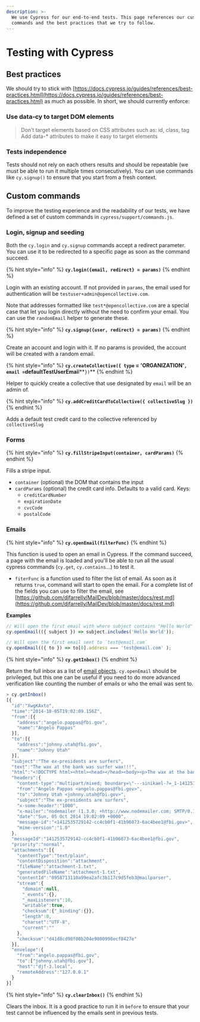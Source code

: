 ```yaml
---
description: >-
  We use Cypress for our end-to-end tests. This page references our custom
  commands and the best practices that we try to follow.
---
```


# Testing with Cypress

## Best practices

We should try to stick with [https://docs.cypress.io/guides/references/best-practices.html](https://docs.cypress.io/guides/references/best-practices.html) as much as possible. In short, we should currently enforce:

### Use data-cy to target DOM elements

> Don’t target elements based on CSS attributes such as: id, class, tag Add data-\* attributes to make it easy to target elements

### Tests independence

Tests should not rely on each others results and should be repeatable \(we must be able to run it multiple times consecutively\). You can use commands like `cy.signup()` to ensure that you start from a fresh context.

## Custom commands

To improve the testing experience and the readability of our tests, we have defined a set of custom commands in `cypress/support/commands.js`.

### Login, signup and seeding

Both the `cy.login` and `cy.signup` commands accept a redirect parameter. You can use it to be redirected to a specific page as soon as the command succeed.

{% hint style="info" %}
**`cy.login({email, redirect} = params)`**
{% endhint %}

Login with an existing account. If not provided in `params`, the email used for authentication will be `testuser+admin@opencollective.com`.

Note that addresses formatted like `test*@opencollective.com` are a special case that let you login directly without the need to confirm your email. You can use the `randomEmail` helper to generate these.

{% hint style="info" %}
**`cy.signup({user, redirect} = params)`**
{% endhint %}

Create an account and login with it. If no params is provided, the account will be created with a random email.

{% hint style="info" %}
**`cy.createCollective({ type` = 'ORGANIZATION'`, email =`defaultTestUserEmai**l**`})`**
{% endhint %}

Helper to quickly create a collective that use designated by `email` will be an admin of.

{% hint style="info" %}
**`cy.addCreditCardToCollective({ collectiveSlug })`**
{% endhint %}

Adds a default test credit card  to the collective referenced by `collectiveSlug`

### Forms

{% hint style="info" %}
**`cy.fillStripeInput(container, cardParams)`**
{% endhint %}

Fills a stripe input.

* `container` \(optional\) the DOM that contains the input
* `cardParams` \(optional\) the credit card info. Defaults to a valid card. Keys:
  * `creditCardNumber`
  * `expirationDate`
  * `cvcCode`
  * `postalCode`

### Emails

{% hint style="info" %}
**`cy.openEmail(filterFunc)`**
{% endhint %}

This function is used to open an email in Cypress. If the command succeed, a page with the email is loaded and you'll be able to run all the usual cypress commands \(`cy.get`, `cy.contains`...\) to test it.

* `fiterFunc` is a function used to filter the list of email. As soon as it returns `true`, command will start to open the email. For a complete list of the fields you can use to filter the email, see [https://github.com/djfarrelly/MailDev/blob/master/docs/rest.md](https://github.com/djfarrelly/MailDev/blob/master/docs/rest.md) 

**Examples**

```javascript
// Will open the first email with where subject contains "Hello World"
cy.openEmail(({ subject }) => subject.includes('Hello World'));

// Will open the first email sent to `test@email.com`
cy.openEmail(({ to }) => to[0].address === 'test@email.com' );
```

{% hint style="info" %}
**`cy.getInbox()`**
{% endhint %}

Return the full inbox as a list of [email objects](https://github.com/djfarrelly/MailDev/blob/master/docs/rest.md#example-email-response). `cy.openEmail` should be privileged, but this one can be useful if you need to do more advanced verification like counting the number of emails or who the email was sent to.

```javascript
> cy.getInbox()
[{
  "id":"XwgKAxto",
  "time":"2014-10-05T19:02:09.156Z",
  "from":[{
    "address":"angelo.pappas@fbi.gov",
    "name":"Angelo Pappas"
  }],
  "to":[{
    "address":"johnny.utah@fbi.gov",
    "name":"Johnny Utah"
  }],
  "subject":"The ex-presidents are surfers",
  "text":"The wax at the bank was surfer wax!!!",
  "html":"<!DOCTYPE html><html><head></head><body><p>The wax at the bank was surfer wax!!!</p></body></html>",
  "headers":{
    "content-type":"multipart/mixed; boundary=\"---sinikael-?=_1-14125357291310.1947895612102002\"",
    "from":"Angelo Pappas <angelo.pappas@fbi.gov>",
    "to":"Johnny Utah <johnny.utah@fbi.gov>",
    "subject":"The ex-presidents are surfers",
    "x-some-header":"1000",
    "x-mailer":"nodemailer (1.3.0; +http://www.nodemailer.com; SMTP/0.1.13[client:1.0.0])",
    "date":"Sun, 05 Oct 2014 19:02:09 +0000",
    "message-id":"<1412535729142-cc4cb0f1-41b96073-6ac4bee1@fbi.gov>",
    "mime-version":"1.0"
  },
  "messageId":"1412535729142-cc4cb0f1-41b96073-6ac4bee1@fbi.gov",
  "priority":"normal",
  "attachments":[{
    "contentType":"text/plain",
    "contentDisposition":"attachment",
    "fileName":"attachment-1.txt",
    "generatedFileName":"attachment-1.txt",
    "contentId":"0958713110a99ea2afc3b117c9d5feb3@mailparser",
    "stream":{
      "domain":null,
      "_events":{},
      "_maxListeners":10,
      "writable":true,
      "checksum":{"_binding":{}},
      "length":0,
      "charset":"UTF-8",
      "current":""
    },
    "checksum":"d41d8cd98f00b204e9800998ecf8427e"
  }],
  "envelope":{
    "from":"angelo.pappas@fbi.gov",
    "to":["johnny.utah@fbi.gov"],
    "host":"djf-3.local",
    "remoteAddress":"127.0.0.1"
  }
}]
```

{% hint style="info" %}
**`cy.clearInbox()`**
{% endhint %}

Clears the inbox. It is a good practice to run it in `before` to ensure that your test cannot be influenced by the emails sent in previous tests.

